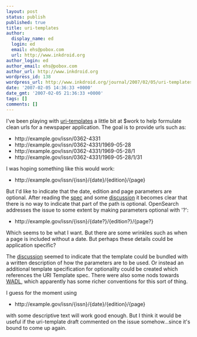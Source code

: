 ```yaml
---
layout: post
status: publish
published: true
title: uri-templates
author:
  display_name: ed
  login: ed
  email: ehs@pobox.com
  url: http://www.inkdroid.org
author_login: ed
author_email: ehs@pobox.com
author_url: http://www.inkdroid.org
wordpress_id: 138
wordpress_url: http://www.inkdroid.org/journal/2007/02/05/uri-templates/
date: '2007-02-05 14:36:33 +0000'
date_gmt: '2007-02-05 21:36:33 +0000'
tags: []
comments: []
---
```


<p>I've been playing with <a href="http://bitworking.org/news/URI_Templates">uri-templates</a> a little bit at $work to help formulate clean urls for a newspaper application. The goal is to provide urls such as:</p>
<ul>
<li>http://example.gov/issn/0362-4331</li>
<li>http://example.gov/issn/0362-4331/1969-05-28</li>
<li>http://example.gov/issn/0362-4331/1969-05-28/1</li>
<li>http://example.gov/issn/0362-4331/1969-05-28/1/31</li>
</ul>
<p>I was hoping something like this would work:</p>
<ul>
<li>http://example.gov/issn/{issn}/{date}/{edition}/{page}</li>
</ul>
<p>But I'd like to indicate that the date, edition and page parameters are optional. After reading the <a href="http://web.archive.org/web/20070208032916/http://www.ietf.org:80/internet-drafts/draft-gregorio-uritemplate-00.txt">spec</a> and some <a href="http://lists.w3.org/Archives/Public/uri/2006Nov/0048">discussion</a> it becomes clear that there is no way to indicate that part of the path is optional. OpenSearch addresses the issue to some extent by making parameters optional with '?':</p>
<ul>
<li>http://example.gov/issn/{issn}/{date?}/{edition?}/{page?}</li>
</ul>
<p>Which seems to be what I want. But there are some wrinkles such as when a page is included without a date. But perhaps these details could be application specific?</p>
<p>The <a href="http://lists.w3.org/Archives/Public/uri/2006Nov/0052">discussion</a> seemed to indicate that the template could be bundled with a written description of how the parameters are to be used. Or instead an additional template specification for optionality could be created which references the URI Template spec. There were also some nods towards <a href="https://wadl.dev.java.net/">WADL</a>, which apparently has some richer conventions for this sort of thing.</p>
<p>I guess for the moment using</p>
<ul>
<li>http://example.gov/issn/{issn}/{date}/{edition}/{page}</li>
</ul>
<p>with some descriptive text will work good enough. But I think it would be useful if the uri-template draft commented on the issue somehow...since it's bound to come up again.</p>
